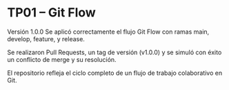 # TP01 – Git Flow
Versión 1.0.0
Se aplicó correctamente el flujo Git Flow con ramas main, develop, feature, y release.

Se realizaron Pull Requests, un tag de versión (v1.0.0) y se simuló con éxito un conflicto de merge y su resolución.

El repositorio refleja el ciclo completo de un flujo de trabajo colaborativo en Git.
